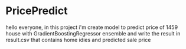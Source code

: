 # PricePredict
hello everyone, in this project i'm create model to predict price of 1459 house with GradientBoostingRegressor ensemble and write the result in result.csv that contains home idies and predicted sale price
